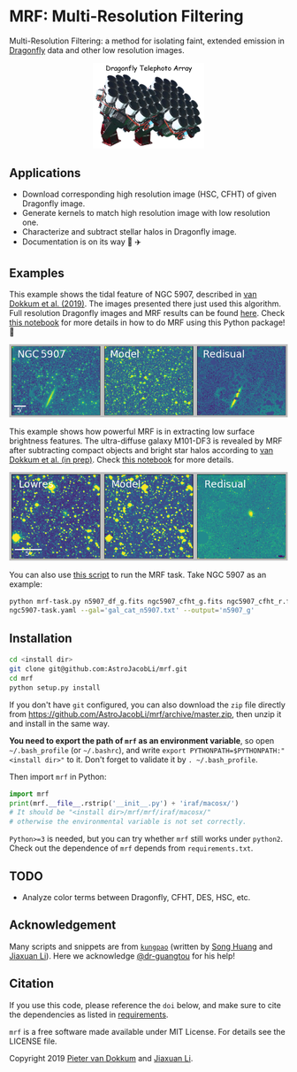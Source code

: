 # MRF: Multi-Resolution Filtering
Multi-Resolution Filtering: a method for isolating faint, extended emission in [Dragonfly](http://dragonflytelescope.org) data and other low resolution images.

<p align="center">
  <img src="df-logo.png" width="40%">
</p>

Applications
------------
- Download corresponding high resolution image (HSC, CFHT) of given Dragonfly image.
- Generate kernels to match high resolution image with low resolution one.
- Characterize and subtract stellar halos in Dragonfly image.
- Documentation is on its way :car: :airplane:

Examples
------------

This example shows the tidal feature of NGC 5907, described in [van Dokkum et al. (2019)](https://ui.adsabs.harvard.edu/abs/2019arXiv190611260V/abstract). The images presented there just used this algorithm. Full resolution Dragonfly images and MRF results can be found [here](https://www.pietervandokkum.com/ngc5907). Check [this notebook](https://github.com/AstroJacobLi/mrf/blob/master/examples/mrfTask-n5907.ipynb) for more details in how to do MRF using this Python package! :rocket: 

![MRF on NGC 5907](https://github.com/AstroJacobLi/mrf/raw/master/examples/n5907-demo.png)

This example shows how powerful MRF is in extracting low surface brightness features. The ultra-diffuse galaxy M101-DF3 is revealed by MRF after subtracting compact objects and bright star halos according to [van Dokkum et al. (in prep)](https://www.pietervandokkum.com). Check [this notebook](https://github.com/AstroJacobLi/mrf/blob/master/examples/mrfTask-m101df3.ipynb) for more details.

![MRF on M101-DF3](https://github.com/AstroJacobLi/mrf/raw/master/examples/m101-df3-demo.png)

You can also use [this script](https://github.com/AstroJacobLi/mrf/blob/master/examples/mrf-task.py) to run the MRF task. Take NGC 5907 as an example:

```bash
python mrf-task.py n5907_df_g.fits ngc5907_cfht_g.fits ngc5907_cfht_r.fits \ 
ngc5907-task.yaml --gal='gal_cat_n5907.txt' --output='n5907_g'
```

Installation
------------

```bash
cd <install dir>
git clone git@github.com:AstroJacobLi/mrf.git
cd mrf
python setup.py install
```

If you don't have `git` configured, you can also download the `zip` file directly from https://github.com/AstroJacobLi/mrf/archive/master.zip, then unzip it and install in the same way. 

**You need to export the path of `mrf` as an environment variable**, so open `~/.bash_profile` (or `~/.bashrc`), and write `export PYTHONPATH=$PYTHONPATH:"<install dir>"` to it. Don't forget to validate it by `. ~/.bash_profile`.

Then import `mrf` in Python:

```python
import mrf
print(mrf.__file__.rstrip('__init__.py') + 'iraf/macosx/') 
# It should be "<install dir>/mrf/mrf/iraf/macosx/"
# otherwise the environmental variable is not set correctly.
```

`Python>=3` is needed, but you can try whether `mrf` still works under `python2`. Check out the dependence of `mrf` depends from `requirements.txt`.

TODO
------------
- Analyze color terms between Dragonfly, CFHT, DES, HSC, etc.

Acknowledgement
---------------
Many scripts and snippets are from [`kungpao`](https://github.com/dr-guangtou/kungpao) (written by [Song Huang](http://dr-guangtou.github.io) and [Jiaxuan Li](http://astrojacobli.github.io)). Here we acknowledge [@dr-guangtou](https://github.com/dr-guangtou) for his help!


Citation
-------
If you use this code, please reference the `doi` below, and make sure to cite the dependencies as listed in [requirements](https://github.com/AstroJacobLi/mrf/blob/master/requirements.txt). 

`mrf` is a free software made available under MIT License. For details see the LICENSE file. 

Copyright 2019 [Pieter van Dokkum](http://pietervandokkum.com) and [Jiaxuan Li](http://astrojacobli.github.io). 